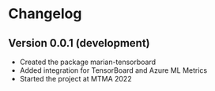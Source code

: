 # Changelog

## Version 0.0.1 (development)

- Created the package marian-tensorboard
- Added integration for TensorBoard and Azure ML Metrics
- Started the project at MTMA 2022
